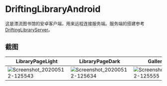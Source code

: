 # DriftingLibraryAndroid

这是漂流图书馆的安卓客户端，用来远程连接服务端。服务端的搭建参考[DriftingLibraryServer](https://github.com/FishHawk/DriftingLibraryServer)。

## 截图

| LibraryPageLight                                             | LibraryPageDark                                              | GalleryPage                                                  | ReaderPage                                                   |
| ------------------------------------------------------------ | ------------------------------------------------------------ | ------------------------------------------------------------ | ------------------------------------------------------------ |
| ![Screenshot_20200512-125543](https://raw.githubusercontent.com/wiki/FishHawk/DriftingLibraryAndroid/Home.assets/Screenshot_20200512-125543.jpg) | ![Screenshot_20200512-125634](https://raw.githubusercontent.com/wiki/FishHawk/DriftingLibraryAndroid/Home.assets/Screenshot_20200512-125634.jpg) | ![Screenshot_20200512-125555](https://raw.githubusercontent.com/wiki/FishHawk/DriftingLibraryAndroid/Home.assets/Screenshot_20200512-125555.jpg) | ![Screenshot_20200512-125620](https://raw.githubusercontent.com/wiki/FishHawk/DriftingLibraryAndroid/Home.assets/Screenshot_20200512-125620.jpg) |